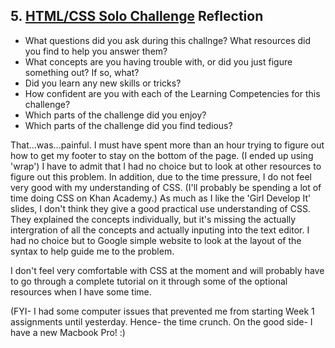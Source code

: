## 5. [HTML/CSS Solo Challenge](5_HTML_CSS_solo_challenge/readme.md) Reflection

* What questions did you ask during this challnge? What resources did you find to help you answer them?  
* What concepts are you having trouble with, or did you just figure something out? If so, what?  
* Did you learn any new skills or tricks?
* How confident are you with each of the Learning Competencies for this challenge? 
* Which parts of the challenge did you enjoy?
* Which parts of the challenge did you find tedious?

<!-- Add your reflection here. Remove the comment markers -->

That...was...painful. I must have spent more than an hour trying to figure out how to get my footer to stay on the bottom of the page. (I ended up using 'wrap') I have to admit that I had no choice but to look at other resources to figure out this problem. In addition, due to the time pressure, I do not feel very good with my understanding of CSS. (I'll probably be spending a lot of time doing CSS on Khan Academy.) As much as I like the 'Girl Develop It' slides, I don't think they give a good practical use understanding of CSS. They explained the concepts individually, but it's missing the actually intergration of all the concepts and actually inputing into the text editor. I had no choice but to Google simple website to look at the layout of the syntax to help guide me to the problem. 

I don't feel very comfortable with CSS at the moment and will probably have to go through a complete tutorial on it through some of the optional resources when I have some time. 

(FYI- I had some computer issues that prevented me from starting Week 1 assignments until yesterday. Hence- the time crunch. On the good side- I have a new Macbook Pro! :)
